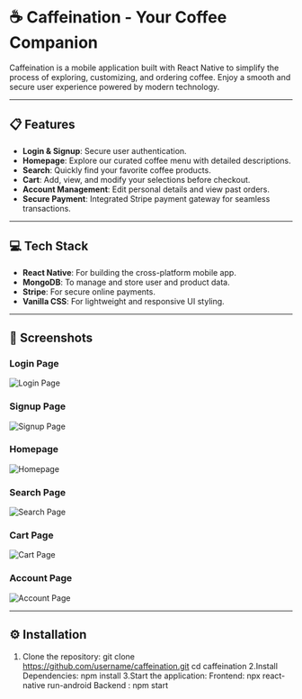 # ☕ Caffeination - Your Coffee Companion

Caffeination is a mobile application built with React Native to simplify the process of exploring, customizing, and ordering coffee. Enjoy a smooth and secure user experience powered by modern technology.

---

## 📋 Features
- **Login & Signup**: Secure user authentication.
- **Homepage**: Explore our curated coffee menu with detailed descriptions.
- **Search**: Quickly find your favorite coffee products.
- **Cart**: Add, view, and modify your selections before checkout.
- **Account Management**: Edit personal details and view past orders.
- **Secure Payment**: Integrated Stripe payment gateway for seamless transactions.

---

## 💻 Tech Stack
- **React Native**: For building the cross-platform mobile app.
- **MongoDB**: To manage and store user and product data.
- **Stripe**: For secure online payments.
- **Vanilla CSS**: For lightweight and responsive UI styling.

---

## 📱 Screenshots



### Login Page
![Login Page](assets/screenshots/Login.png)

### Signup Page
![Signup Page](assets/screenshots/Signup.png)

### Homepage
![Homepage](assets/screenshots/Homepage.png)

### Search Page
![Search Page](assets/screenshots/SearchBar.png)

### Cart Page
![Cart Page](assets/screenshots/Cart.png)

### Account Page
![Account Page](assets/screenshots/AccountPage.png)

---

## ⚙️ Installation

1. Clone the repository:
   git clone https://github.com/username/caffeination.git
   cd caffeination
2.Install Dependencies:
  npm install
3.Start the application:
  Frontend: npx react-native run-android
  Backend : npm start
  
